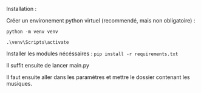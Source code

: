 Installation :

Créer un environement python virtuel (recommendé, mais non obligatoire) :

```python -m venv venv```

```.\venv\Scripts\activate```

Installer les modules nécéssaires :
```pip install -r requirements.txt```

Il suffit ensuite de lancer main.py

Il faut ensuite aller dans les paramètres et mettre le dossier contenant les musiques.
